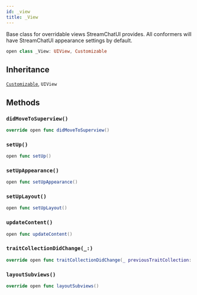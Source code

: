 ```yaml
---
id: _view 
title: _View
--- 
```


Base class for overridable views StreamChatUI provides.
All conformers will have StreamChatUI appearance settings by default.

``` swift
open class _View: UIView, Customizable 
```

## Inheritance

[`Customizable`](Customizable), `UIView`

## Methods

### `didMoveToSuperview()`

``` swift
override open func didMoveToSuperview() 
```

### `setUp()`

``` swift
open func setUp() 
```

### `setUpAppearance()`

``` swift
open func setUpAppearance() 
```

### `setUpLayout()`

``` swift
open func setUpLayout() 
```

### `updateContent()`

``` swift
open func updateContent() 
```

### `traitCollectionDidChange(_:)`

``` swift
override open func traitCollectionDidChange(_ previousTraitCollection: UITraitCollection?) 
```

### `layoutSubviews()`

``` swift
override open func layoutSubviews() 
```
